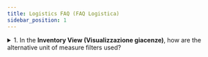 ```yaml
---
title: Logistics FAQ (FAQ Logistica)
sidebar_position: 1
---
```



<details>

  <summary>1. In the <b>Inventory View (Visualizzazione giacenze)</b>, how are the alternative unit of measure filters used?</summary>
  
This filter is used when the customer frequently changes the conversion factor of items for various reasons. The <b>sum of movements (somma dei movimenti)</b> filter considers the alternative unit of measure as the sum of the loading/unloading movements performed and takes the values present in the warehouse records. The <b>conversion factor (fattore di conversione)</b> filter, on the other hand, recalculates all movements by inserting the active conversion factor at the time of the search, therefore ignoring the internal value in the warehouse records and inserting the new conversion based on the new factor.

</details>
